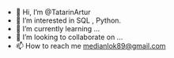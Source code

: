 - 👋 Hi, I’m @TatarinArtur
- 👀 I’m interested in SQL , Python.
- 🌱 I’m currently learning ...
- 💞️ I’m looking to collaborate on ...
- 📫 How to reach me medianlok89@gmail.com

<!---
TatarinArtur/TatarinArtur is a ✨ special ✨ repository because its `README.md` (this file) appears on your GitHub profile.
You can click the Preview link to take a look at your changes.
--->

